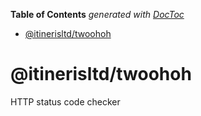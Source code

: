 <!-- START doctoc generated TOC please keep comment here to allow auto update -->
<!-- DON'T EDIT THIS SECTION, INSTEAD RE-RUN doctoc TO UPDATE -->
**Table of Contents**  *generated with [DocToc](https://github.com/thlorenz/doctoc)*

- [@itinerisltd/twoohoh](#itinerisltdtwoohoh)

<!-- END doctoc generated TOC please keep comment here to allow auto update -->

@itinerisltd/twoohoh
====================

HTTP status code checker
